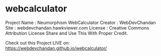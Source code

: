 # webcalculator

  Project Name : Neumorphism WebCalculator
  Creator : WebDevChandan
  Site : webdevchandan.hawkviewer.com
  License : Creative Commons Attribution License
  Share and Use This With Proper Credit.

Check out this Project LIVE on: https://webdevchandan.github.io/webcalculator/
